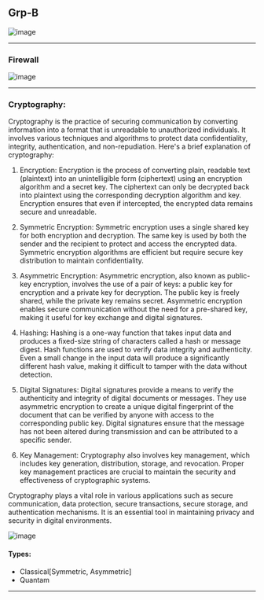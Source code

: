 ## Grp-B
![image](https://github.com/Mrjoy832/E-Commerce-8thSem/assets/77873383/32f91eb1-1b03-45e2-b719-abf383eb2c4e)

---

### Firewall
![image](https://github.com/Mrjoy832/E-Commerce-8thSem/assets/77873383/b6987818-e7a6-4491-97f8-b0a1e5ae3ec3)

---

### Cryptography:
Cryptography is the practice of securing communication by converting information into a format that is unreadable to unauthorized individuals. It involves various techniques and algorithms to protect data confidentiality, integrity, authentication, and non-repudiation. Here's a brief explanation of cryptography:

1. Encryption: Encryption is the process of converting plain, readable text (plaintext) into an unintelligible form (ciphertext) using an encryption algorithm and a secret key. The ciphertext can only be decrypted back into plaintext using the corresponding decryption algorithm and key. Encryption ensures that even if intercepted, the encrypted data remains secure and unreadable.

2. Symmetric Encryption: Symmetric encryption uses a single shared key for both encryption and decryption. The same key is used by both the sender and the recipient to protect and access the encrypted data. Symmetric encryption algorithms are efficient but require secure key distribution to maintain confidentiality.

3. Asymmetric Encryption: Asymmetric encryption, also known as public-key encryption, involves the use of a pair of keys: a public key for encryption and a private key for decryption. The public key is freely shared, while the private key remains secret. Asymmetric encryption enables secure communication without the need for a pre-shared key, making it useful for key exchange and digital signatures.

4. Hashing: Hashing is a one-way function that takes input data and produces a fixed-size string of characters called a hash or message digest. Hash functions are used to verify data integrity and authenticity. Even a small change in the input data will produce a significantly different hash value, making it difficult to tamper with the data without detection.

5. Digital Signatures: Digital signatures provide a means to verify the authenticity and integrity of digital documents or messages. They use asymmetric encryption to create a unique digital fingerprint of the document that can be verified by anyone with access to the corresponding public key. Digital signatures ensure that the message has not been altered during transmission and can be attributed to a specific sender.

6. Key Management: Cryptography also involves key management, which includes key generation, distribution, storage, and revocation. Proper key management practices are crucial to maintain the security and effectiveness of cryptographic systems.

Cryptography plays a vital role in various applications such as secure communication, data protection, secure transactions, secure storage, and authentication mechanisms. It is an essential tool in maintaining privacy and security in digital environments.

![image](https://github.com/Mrjoy832/E-Commerce-8thSem/assets/77873383/7e7e8ffc-4fcd-481e-b960-1bc76ec3abd5)

#### Types:
- Classical[Symmetric, Asymmetric]
- Quantam 




---
